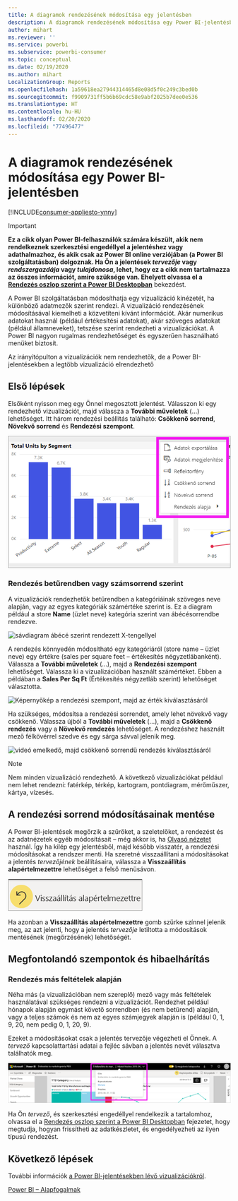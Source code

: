 ```yaml
---
title: A diagramok rendezésének módosítása egy jelentésben
description: A diagramok rendezésének módosítása egy Power BI-jelentésben
author: mihart
ms.reviewer: ''
ms.service: powerbi
ms.subservice: powerbi-consumer
ms.topic: conceptual
ms.date: 02/19/2020
ms.author: mihart
LocalizationGroup: Reports
ms.openlocfilehash: 1a59618ea27944314465d8e08d5f0c249c3bed0b
ms.sourcegitcommit: f9909731ff5b6b69cdc58e9abf2025b7dee0e536
ms.translationtype: HT
ms.contentlocale: hu-HU
ms.lasthandoff: 02/20/2020
ms.locfileid: "77496477"
---
```

# <a name="change-how-a-chart-is-sorted-in-a-power-bi-report"></a>A diagramok rendezésének módosítása egy Power BI-jelentésben

[!INCLUDE[consumer-appliesto-ynny](../includes/consumer-appliesto-ynny.md)]


> [!IMPORTANT]
> **Ez a cikk olyan Power BI-felhasználók számára készült, akik nem rendelkeznek szerkesztési engedéllyel a jelentéshez vagy adathalmazhoz, és akik csak az Power BI online verziójában (a Power BI szolgáltatásban) dolgoznak. Ha Ön a jelentések *tervezője* vagy *rendszergazdája* vagy *tulajdonosa*, lehet, hogy ez a cikk nem tartalmazza az összes információt, amire szüksége van. Ehelyett olvassa el a [Rendezés oszlop szerint a Power BI Desktopban](../desktop-sort-by-column.md)** bekezdést.

A Power BI szolgáltatásban módosíthatja egy vizualizáció kinézetét, ha különböző adatmezők szerint rendezi. A vizualizáció rendezésének módosításával kiemelheti a közvetíteni kívánt információt. Akár numerikus adatokat használ (például értékesítési adatokat), akár szöveges adatokat (például államneveket), tetszése szerint rendezheti a vizualizációkat. A Power BI nagyon rugalmas rendezhetőséget és egyszerűen használható menüket biztosít. 

Az irányítópulton a vizualizációk nem rendezhetők, de a Power BI-jelentésekben a legtöbb vizualizáció elrendezhető 

## <a name="get-started"></a>Első lépések

Elsőként nyisson meg egy Önnel megosztott jelentést. Válasszon ki egy rendezhető vizualizációt, majd válassza a **További műveletek** (...) lehetőséget.  Itt három rendezési beállítás található: **Csökkenő sorrend**, **Növekvő sorrend** és **Rendezési szempont**. 
    

![sávdiagram ábécé szerint rendezett X-tengellyel](media/end-user-change-sort/power-bi-more-actions.png)

### <a name="sort-alphabetically-or-numerically"></a>Rendezés betűrendben vagy számsorrend szerint

A vizualizációk rendezhetők betűrendben a kategóriáinak szöveges neve alapján, vagy az egyes kategóriák számértéke szerint is. Ez a diagram például a store  **Name** (üzlet neve) kategória szerint van ábécésorrendbe rendezve.

![sávdiagram ábécé szerint rendezett X-tengellyel](media/end-user-change-sort/powerbi-sort-category.png)

A rendezés könnyedén módosítható egy kategóriáról (store name – üzlet neve) egy értékre (sales per square feet – értékesítés négyzetlábanként). Válassza a **További műveletek** (...), majd a **Rendezési szempont** lehetőséget. Válassza ki a vizualizációban használt számértéket.  Ebben a példában a **Sales Per Sq Ft** (Értékesítés négyzetláb szerint) lehetőséget választotta.

![Képernyőkép a rendezési szempont, majd az érték kiválasztásáról](media/end-user-change-sort/power-bi-sort-value.png)

Ha szükséges, módosítsa a rendezési sorrendet, amely lehet növekvő vagy csökkenő.  Válassza újból a **További műveletek** (...), majd a **Csökkenő rendezés** vagy a **Növekvő rendezés** lehetőséget. A rendezéshez használt mező félkövérrel szedve és egy sárga sávval jelenik meg.

   ![videó emelkedő, majd csökkenő sorrendű rendezés kiválasztásáról](media/end-user-change-sort/sort.gif)

> [!NOTE]
> Nem minden vizualizáció rendezhető. A következő vizualizációkat például nem lehet rendezni: fatérkép, térkép, kartogram, pontdiagram, mérőműszer, kártya, vízesés.

## <a name="saving-changes-you-make-to-sort-order"></a>A rendezési sorrend módosításainak mentése
A Power BI-jelentések megőrzik a szűrőket, a szeletelőket, a rendezést és az adatnézetek egyéb módosításait – még akkor is, ha [Olvasó nézetet](end-user-reading-view.md) használ. Így ha kilép egy jelentésből, majd később visszatér, a rendezési módosításokat a rendszer menti.  Ha szeretné visszaállítani a módosításokat a jelentés *tervezőjének* beállításaira, válassza a **Visszaállítás alapértelmezettre** lehetőséget a felső menüsávon. 

![megőrzött rendezés](media/end-user-change-sort/power-bi-reset.png)

Ha azonban a **Visszaállítás alapértelmezettre** gomb szürke színnel jelenik meg, az azt jelenti, hogy a jelentés *tervezője* letiltotta a módosítások mentésének (megőrzésének) lehetőségét.

<a name="other"></a>
## <a name="considerations-and-troubleshooting"></a>Megfontolandó szempontok és hibaelhárítás

### <a name="sorting-using-other-criteria"></a>Rendezés más feltételek alapján
Néha más (a vizualizációban nem szereplő) mező vagy más feltételek használatával szükséges rendezni a vizualizációt.  Rendezhet például hónapok alapján egymást követő sorrendben (és nem betűrend) alapján, vagy a teljes számok és nem az egyes számjegyek alapján is (például 0, 1, 9, 20, nem pedig 0, 1, 20, 9).  

Ezeket a módosításokat csak a jelentés tervezője végezheti el Önnek. A *tervező* kapcsolattartási adatai a fejléc sávban a jelentés nevét választva találhatók meg.

![A kapcsolattartási adatokat megjelenítő legördülő lista](media/end-user-change-sort/power-bi-contact.png)

Ha Ön *tervező*, és szerkesztési engedéllyel rendelkezik a tartalomhoz, olvassa el a [Rendezés oszlop szerint a Power BI Desktopban](../desktop-sort-by-column.md) fejezetet, hogy megtudja, hogyan frissítheti az adatkészletet, és engedélyezheti az ilyen típusú rendezést.

## <a name="next-steps"></a>Következő lépések
További információk [a Power BI-jelentésekben lévő vizualizációkról](end-user-visualizations.md).

[Power BI – Alapfogalmak](end-user-basic-concepts.md)
